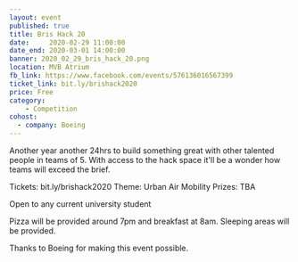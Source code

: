 ```yaml
---
layout: event
published: true
title: Bris Hack 20
date:     2020-02-29 11:00:00
date_end: 2020-03-01 14:00:00
banner: 2020_02_29_bris_hack_20.png
location: MVB Atrium
fb_link: https://www.facebook.com/events/576136016567399
ticket_link: bit.ly/brishack2020
price: Free
category:
    - Competition
cohost:
  - company: Boeing
---
```


Another year another 24hrs to build something great with other talented people in teams of 5. With access to the hack space it'll be a wonder how teams will exceed the brief.

Tickets: bit.ly/brishack2020
Theme: Urban Air Mobility
Prizes: TBA

Open to any current university student

Pizza will be provided around 7pm and breakfast at 8am.
Sleeping areas will be provided.

Thanks to Boeing for making this event possible.
